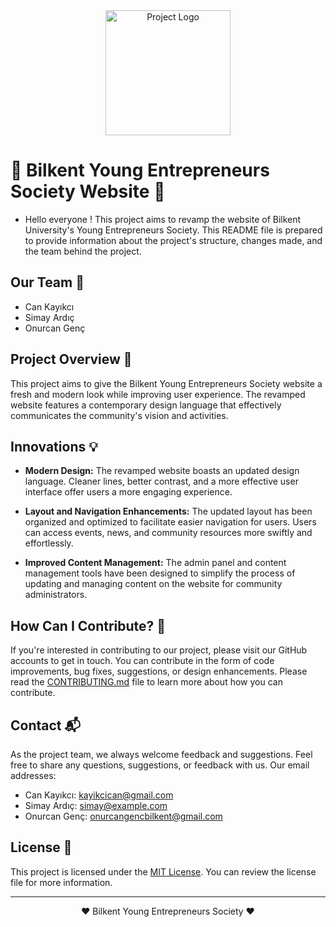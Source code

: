 <div align="center">
  <img src="project_logo.png" alt="Project Logo" width="200">
</div>

# 🚀 Bilkent Young Entrepreneurs Society Website 🚀

- Hello everyone ! This project aims to revamp the website of Bilkent University's Young Entrepreneurs Society. This README file is prepared to provide information about the project's structure, changes made, and the team behind the project.

## Our Team 👥

- Can Kayıkcı
- Simay Ardıç
- Onurcan Genç

## Project Overview 📜

This project aims to give the Bilkent Young Entrepreneurs Society website a fresh and modern look while improving user experience. The revamped website features a contemporary design language that effectively communicates the community's vision and activities.

## Innovations 💡

- **Modern Design:** The revamped website boasts an updated design language. Cleaner lines, better contrast, and a more effective user interface offer users a more engaging experience.

- **Layout and Navigation Enhancements:** The updated layout has been organized and optimized to facilitate easier navigation for users. Users can access events, news, and community resources more swiftly and effortlessly.

- **Improved Content Management:** The admin panel and content management tools have been designed to simplify the process of updating and managing content on the website for community administrators.

## How Can I Contribute? 🤝

If you're interested in contributing to our project, please visit our GitHub accounts to get in touch. You can contribute in the form of code improvements, bug fixes, suggestions, or design enhancements. Please read the [CONTRIBUTING.md](link) file to learn more about how you can contribute.

## Contact 📬

As the project team, we always welcome feedback and suggestions. Feel free to share any questions, suggestions, or feedback with us. Our email addresses:

- Can Kayıkcı: kayikcican@gmail.com
- Simay Ardıç: simay@example.com
- Onurcan Genç: onurcangencbilkent@gmail.com

## License 📄

This project is licensed under the [MIT License](LICENSE). You can review the license file for more information.

---

<div align="center">
  ❤️ Bilkent Young Entrepreneurs Society ❤️
</div>
